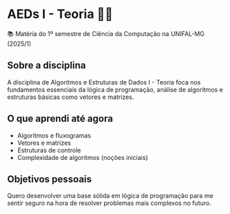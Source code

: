 # AEDs I - Teoria 🧩📘

📚 Matéria do 1º semestre de Ciência da Computação na UNIFAL-MG (2025/1)

## Sobre a disciplina
A disciplina de Algoritmos e Estruturas de Dados I - Teoria foca nos fundamentos essenciais da lógica de programação, análise de algoritmos e estruturas básicas como vetores e matrizes.

## O que aprendi até agora
- Algoritmos e fluxogramas
- Vetores e matrizes
- Estruturas de controle
- Complexidade de algoritmos (noções iniciais)

## Objetivos pessoais
Quero desenvolver uma base sólida em lógica de programação para me sentir seguro na hora de resolver problemas mais complexos no futuro.
